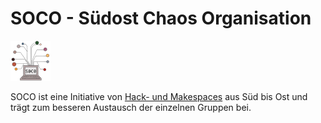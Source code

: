 # SOCO - Südost Chaos Organisation

![Logo](img/logo.png)

SOCO ist eine Initiative von [Hack- und Makespaces](about.md) aus Süd bis Ost und trägt zum besseren Austausch der einzelnen Gruppen bei.
